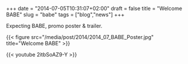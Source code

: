 +++
date = "2014-07-05T10:31:07+02:00"
draft = false
title = "Welcome BABE"
slug = "babe"
tags = ["blog","news"]
+++

Expecting BABE, promo poster & trailer.

{{< figure src="/media/post/2014/2014_07_BABE_Poster.jpg" title="Welcome BABE" >}}

{{< youtube 2itbSoAZ9-Y >}}

